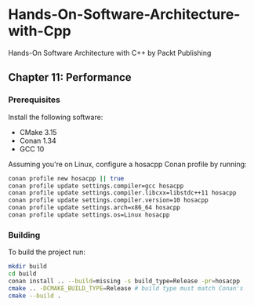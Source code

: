 # Hands-On-Software-Architecture-with-Cpp
Hands-On Software Architecture with C++ by Packt Publishing

## Chapter 11: Performance

### Prerequisites

Install the following software:
- CMake 3.15
- Conan 1.34
- GCC 10

Assuming you're on Linux, configure a hosacpp Conan profile by running:

```bash
conan profile new hosacpp || true
conan profile update settings.compiler=gcc hosacpp
conan profile update settings.compiler.libcxx=libstdc++11 hosacpp
conan profile update settings.compiler.version=10 hosacpp
conan profile update settings.arch=x86_64 hosacpp
conan profile update settings.os=Linux hosacpp
```

### Building

To build the project run:

```bash
mkdir build
cd build
conan install .. --build=missing -s build_type=Release -pr=hosacpp
cmake .. -DCMAKE_BUILD_TYPE=Release # build type must match Conan's
cmake --build .
```

